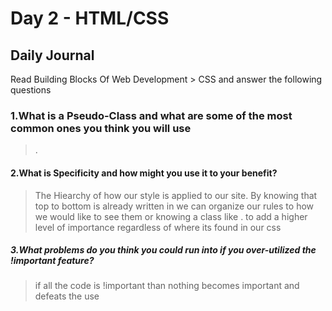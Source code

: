 # Day 2 - HTML/CSS

## Daily Journal

Read Building Blocks Of Web Development > CSS and answer the following questions

### 1.What is a Pseudo-Class and what are some of the most common ones you think you will use
>.

#### 2.What is Specificity and how might you use it to your benefit?
> The Hiearchy of how our style is applied to our site. By knowing that top to bottom is already written in we can organize our rules to how we would like to see them or knowing a class like . to add a higher level of importance regardless of where its found in our css

##### 3.What problems do you think you could run into if you over-utilized the !important feature?
>if all the code is !important than nothing becomes important and defeats the use
